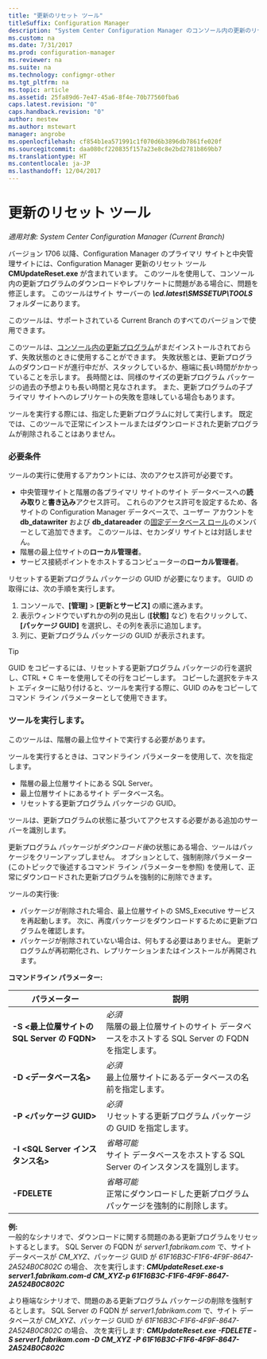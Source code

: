 ```yaml
---
title: "更新のリセット ツール"
titleSuffix: Configuration Manager
description: "System Center Configuration Manager のコンソール内の更新のリセット ツールを使用します。"
ms.custom: na
ms.date: 7/31/2017
ms.prod: configuration-manager
ms.reviewer: na
ms.suite: na
ms.technology: configmgr-other
ms.tgt_pltfrm: na
ms.topic: article
ms.assetid: 25fa89d6-7e47-45a6-8f4e-70b77560fba6
caps.latest.revision: "0"
caps.handback.revision: "0"
author: mestew
ms.author: mstewart
manager: angrobe
ms.openlocfilehash: cf854b1ea571991c1f070d6b3896db7861fe020f
ms.sourcegitcommit: daa080cf220835f157a23e8c8e2bd2781b869bb7
ms.translationtype: HT
ms.contentlocale: ja-JP
ms.lasthandoff: 12/04/2017
---
```

# <a name="update-reset-tool"></a>更新のリセット ツール

*適用対象: System Center Configuration Manager (Current Branch)*  


バージョン 1706 以降、Configuration Manager のプライマリ サイトと中央管理サイトには、Configuration Manager 更新のリセット ツール **CMUpdateReset.exe** が含まれています。 このツールを使用して、コンソール内の更新プログラムのダウンロードやレプリケートに問題がある場合に、問題を修正します。 このツールはサイト サーバーの ***\cd.latest\SMSSETUP\TOOLS*** フォルダーにあります。

このツールは、サポートされている Current Branch のすべてのバージョンで使用できます。

このツールは、[コンソール内の更新プログラム](/sccm/core/servers/manage/install-in-console-updates)がまだインストールされておらず、失敗状態のときに使用することができます。 失敗状態とは、更新プログラムのダウンロードが進行中だが、スタックしているか、極端に長い時間がかかっていることを示します。 長時間とは、同様のサイズの更新プログラム パッケージの過去の予想よりも長い時間と見なされます。 また、更新プログラムの子プライマリ サイトへのレプリケートの失敗を意味している場合もあります。  

ツールを実行する際には、指定した更新プログラムに対して実行します。 既定では、このツールで正常にインストールまたはダウンロードされた更新プログラムが削除されることはありません。  

### <a name="prerequisites"></a>必要条件
ツールの実行に使用するアカウントには、次のアクセス許可が必要です。
-   中央管理サイトと階層の各プライマリ サイトのサイト データベースへの**読み取り**と**書き込み**アクセス許可。 これらのアクセス許可を設定するため、各サイトの Configuration Manager データベースで、ユーザー アカウントを **db_datawriter** および **db_datareader** の[固定データベース ロール](/sql/relational-databases/security/authentication-access/database-level-roles#fixed-database-roles)のメンバーとして追加できます。 このツールは、セカンダリ サイトとは対話しません。
-   階層の最上位サイトの**ローカル管理者**。
-   サービス接続ポイントをホストするコンピューターの**ローカル管理者**。

リセットする更新プログラム パッケージの GUID が必要になります。 GUID の取得には、次の手順を実行します。
  1.   コンソールで、**[管理]** > **[更新とサービス]** の順に進みます。
  2.   表示ウィンドウでいずれかの列の見出し (**[状態]** など) を右クリックして、**[パッケージ GUID]** を選択し、その列を表示に追加します。
  3.   列に、更新プログラム パッケージの GUID が表示されます。

> [!TIP]  
> GUID をコピーするには、リセットする更新プログラム パッケージの行を選択し、CTRL + C キーを使用してその行をコピーします。 コピーした選択をテキスト エディターに貼り付けると、ツールを実行する際に、GUID のみをコピーしてコマンド ライン パラメーターとして使用できます。

### <a name="run-the-tool"></a>ツールを実行します。    
このツールは、階層の最上位サイトで実行する必要があります。

ツールを実行するときは、コマンドライン パラメーターを使用して、次を指定します。
  -   階層の最上位層サイトにある SQL Server。
  -   最上位層サイトにあるサイト データベース名。
  -   リセットする更新プログラム パッケージの GUID。

ツールは、更新プログラムの状態に基づいてアクセスする必要がある追加のサーバーを識別します。   

更新プログラム パッケージが*ダウンロード後*の状態にある場合、ツールはパッケージをクリーンアップしません。 オプションとして、強制削除パラメーター (このトピックで後述するコマンド ライン パラメーターを参照) を使用して、正常にダウンロードされた更新プログラムを強制的に削除できます。

ツールの実行後:
-   パッケージが削除された場合、最上位層サイトの SMS_Executive サービスを再起動します。 次に、再度パッケージをダウンロードするために更新プログラムを確認します。
-   パッケージが削除されていない場合は、何もする必要はありません。 更新プログラムが再初期化され、レプリケーションまたはインストールが再開されます。

**コマンドライン パラメーター:**  

| パラメーター        |説明                 |  
|------------------|----------------------------|  
|**-S &lt;最上位層サイトの SQL Server の FQDN>** | *必須* <br> 階層の最上位層サイトのサイト データベースをホストする SQL Server の FQDN を指定します。    |  
| **-D &lt;データベース名>**                        | *必須* <br> 最上位層サイトにあるデータベースの名前を指定します。  |  
| **-P &lt;パッケージ GUID>**                         | *必須* <br> リセットする更新プログラム パッケージの GUID を指定します。   |  
| **-I &lt;SQL Server インスタンス名>**             | *省略可能* <br> サイト データベースをホストする SQL Server のインスタンスを識別します。 |
| **-FDELETE**                              | *省略可能* <br> 正常にダウンロードした更新プログラム パッケージを強制的に削除します。 |  
 **例:**  
 一般的なシナリオで、ダウンロードに関する問題のある更新プログラムをリセットするとします。 SQL Server の FQDN が *server1.fabrikam.com* で、サイト データベースが *CM_XYZ*、パッケージ GUID が *61F16B3C-F1F6-4F9F-8647-2A524B0C802C* の場合、  次を実行します: ***CMUpdateReset.exe-s server1.fabrikam.com-d CM_XYZ-p 61F16B3C-F1F6-4F9F-8647-2A524B0C802C***

 より極端なシナリオで、問題のある更新プログラム パッケージの削除を強制するとします。 SQL Server の FQDN が *server1.fabrikam.com* で、サイト データベースが *CM_XYZ*、パッケージ GUID が *61F16B3C-F1F6-4F9F-8647-2A524B0C802C* の場合、  次を実行します: ***CMUpdateReset.exe  -FDELETE -S server1.fabrikam.com -D CM_XYZ -P 61F16B3C-F1F6-4F9F-8647-2A524B0C802C***
